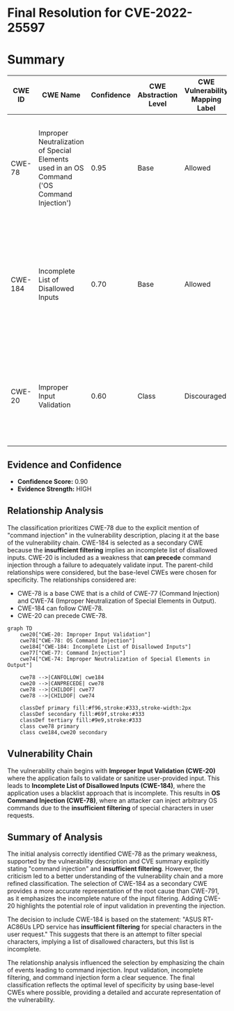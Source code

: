 # Final Resolution for CVE-2022-25597

# Summary
| CWE ID | CWE Name | Confidence | CWE Abstraction Level | CWE Vulnerability Mapping Label | CWE-Vulnerability Mapping Notes |
|---|---|---|---|---|---|
| CWE-78 | Improper Neutralization of Special Elements used in an OS Command ('OS Command Injection') | 0.95 | Base | Allowed | Primary CWE: The vulnerability allows execution of arbitrary OS commands due to **insufficient filtering** of special elements. |
| CWE-184 | Incomplete List of Disallowed Inputs | 0.70 | Base | Allowed | Secondary CWE: The LPD service's filtering mechanism relies on a list of disallowed inputs, but this list is incomplete, leading to bypasses. |
| CWE-20 | Improper Input Validation | 0.60 | Class | Discouraged | This weakness can **precede** command injection by failing to adequately validate input before it's used in a command. |

## Evidence and Confidence

*   **Confidence Score:** 0.90
*   **Evidence Strength:** HIGH

## Relationship Analysis
The classification prioritizes CWE-78 due to the explicit mention of "command injection" in the vulnerability description, placing it at the base of the vulnerability chain. CWE-184 is selected as a secondary CWE because the **insufficient filtering** implies an incomplete list of disallowed inputs. CWE-20 is included as a weakness that **can precede** command injection through a failure to adequately validate input. The parent-child relationships were considered, but the base-level CWEs were chosen for specificity. The relationships considered are:
  - CWE-78 is a base CWE that is a child of CWE-77 (Command Injection) and CWE-74 (Improper Neutralization of Special Elements in Output).
  - CWE-184 can follow CWE-78.
  - CWE-20 can precede CWE-78.

```mermaid
graph TD
    cwe20["CWE-20: Improper Input Validation"]
    cwe78["CWE-78: OS Command Injection"]
    cwe184["CWE-184: Incomplete List of Disallowed Inputs"]
    cwe77["CWE-77: Command Injection"]
    cwe74["CWE-74: Improper Neutralization of Special Elements in Output"]

    cwe78 -->|CANFOLLOW| cwe184
    cwe20 -->|CANPRECEDE| cwe78
    cwe78 -->|CHILDOF| cwe77
    cwe78 -->|CHILDOF| cwe74

    classDef primary fill:#f96,stroke:#333,stroke-width:2px
    classDef secondary fill:#69f,stroke:#333
    classDef tertiary fill:#9e9,stroke:#333
    class cwe78 primary
    class cwe184,cwe20 secondary
```

## Vulnerability Chain
The vulnerability chain begins with **Improper Input Validation (CWE-20)** where the application fails to validate or sanitize user-provided input. This leads to **Incomplete List of Disallowed Inputs (CWE-184)**, where the application uses a blacklist approach that is incomplete. This results in **OS Command Injection (CWE-78)**, where an attacker can inject arbitrary OS commands due to the **insufficient filtering** of special characters in user requests.

## Summary of Analysis
The initial analysis correctly identified CWE-78 as the primary weakness, supported by the vulnerability description and CVE summary explicitly stating "command injection" and **insufficient filtering**. However, the criticism led to a better understanding of the vulnerability chain and a more refined classification. The selection of CWE-184 as a secondary CWE provides a more accurate representation of the root cause than CWE-791, as it emphasizes the incomplete nature of the input filtering. Adding CWE-20 highlights the potential role of input validation in preventing the injection.

The decision to include CWE-184 is based on the statement: "ASUS RT-AC86Us LPD service has **insufficient filtering** for special characters in the user request." This suggests that there is an attempt to filter special characters, implying a list of disallowed characters, but this list is incomplete.

The relationship analysis influenced the selection by emphasizing the chain of events leading to command injection. Input validation, incomplete filtering, and command injection form a clear sequence. The final classification reflects the optimal level of specificity by using base-level CWEs where possible, providing a detailed and accurate representation of the vulnerability.